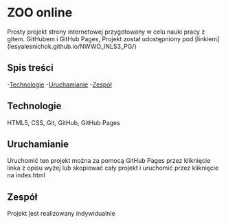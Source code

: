 # ZOO online
Prosty projekt strony internetowej przygotowany w celu nauki pracy z gitem. GitHubem i GitHub Pages, 
Projekt został udostępniony pod [linkiem] (lesyalesnichok.github.io/NWWO_INLS3_PG/)


## Spis treści
-[Technologie](#technologie)
-[Uruchamianie](#uruchamianie)
-[Zespół](#Zespół)

## Technologie
HTML5, CSS, Git, GitHub, GitHub Pages

## Uruchamianie
Uruchomić ten projekt można za pomocą GitHub Pages przez kliknięcie linka z opisu wyżej
lub skopiować cały projekt i uruchomić przez kliknięcie na index.html

## Zespół
Projekt jest realizowany indywidualnie
